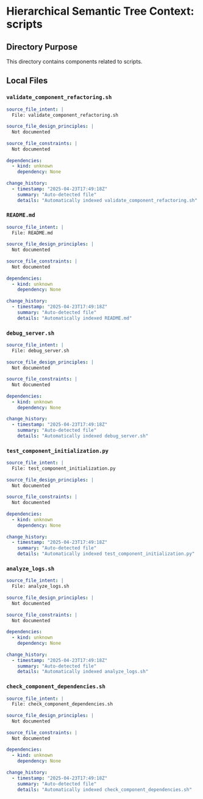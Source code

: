 # Hierarchical Semantic Tree Context: scripts

## Directory Purpose
This directory contains components related to scripts.

## Local Files

### `validate_component_refactoring.sh`
```yaml
source_file_intent: |
  File: validate_component_refactoring.sh
  
source_file_design_principles: |
  Not documented
  
source_file_constraints: |
  Not documented
  
dependencies:
  - kind: unknown
    dependency: None
  
change_history:
  - timestamp: "2025-04-23T17:49:18Z"
    summary: "Auto-detected file"
    details: "Automatically indexed validate_component_refactoring.sh"
```

### `README.md`
```yaml
source_file_intent: |
  File: README.md
  
source_file_design_principles: |
  Not documented
  
source_file_constraints: |
  Not documented
  
dependencies:
  - kind: unknown
    dependency: None
  
change_history:
  - timestamp: "2025-04-23T17:49:18Z"
    summary: "Auto-detected file"
    details: "Automatically indexed README.md"
```

### `debug_server.sh`
```yaml
source_file_intent: |
  File: debug_server.sh
  
source_file_design_principles: |
  Not documented
  
source_file_constraints: |
  Not documented
  
dependencies:
  - kind: unknown
    dependency: None
  
change_history:
  - timestamp: "2025-04-23T17:49:18Z"
    summary: "Auto-detected file"
    details: "Automatically indexed debug_server.sh"
```

### `test_component_initialization.py`
```yaml
source_file_intent: |
  File: test_component_initialization.py
  
source_file_design_principles: |
  Not documented
  
source_file_constraints: |
  Not documented
  
dependencies:
  - kind: unknown
    dependency: None
  
change_history:
  - timestamp: "2025-04-23T17:49:18Z"
    summary: "Auto-detected file"
    details: "Automatically indexed test_component_initialization.py"
```

### `analyze_logs.sh`
```yaml
source_file_intent: |
  File: analyze_logs.sh
  
source_file_design_principles: |
  Not documented
  
source_file_constraints: |
  Not documented
  
dependencies:
  - kind: unknown
    dependency: None
  
change_history:
  - timestamp: "2025-04-23T17:49:18Z"
    summary: "Auto-detected file"
    details: "Automatically indexed analyze_logs.sh"
```

### `check_component_dependencies.sh`
```yaml
source_file_intent: |
  File: check_component_dependencies.sh
  
source_file_design_principles: |
  Not documented
  
source_file_constraints: |
  Not documented
  
dependencies:
  - kind: unknown
    dependency: None
  
change_history:
  - timestamp: "2025-04-23T17:49:18Z"
    summary: "Auto-detected file"
    details: "Automatically indexed check_component_dependencies.sh"
```

<!-- End of HSTC.md file -->